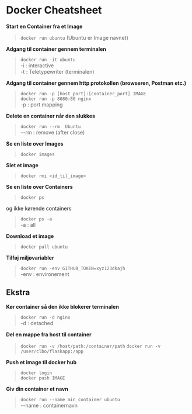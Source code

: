 # Docker Cheatsheet

**Start en Container fra et Image**
    
> `docker run ubuntu` (Ubuntu er Image navnet)    

**Adgang til container gennem terminalen**

> `docker run -it ubuntu`    
>  -i : interactive    
>  -t : Teletypewriter (terminalen) 

**Adgang til container gennem http protokollen (browseren, Postman etc.)**

>  `docker run -p [host_port]:[container_port] IMAGE`    
>  `docker run -p 8080:80 nginx`    
>  -p : port mapping    


**Delete en container når den slukkes**

> `docker run --rm  Ubuntu`    
> --rm : remove (after close)

**Se en liste over Images**

> `docker images`

**Slet et image**

> `docker rmi <id_til_image>`    

**Se en liste over Containers**

> `docker ps`     

og ikke kørende containers     

> `docker ps -a`    
> -a : all    

**Download et image**    

> `docker pull ubuntu`    

**Tilføj miljøvariabler**

> `docker run -env GITHUB_TOKEN=xyz123dkajh`    
> -env : environement


**Ekstra**    
---

**Kør container så den ikke blokerer terminalen**

> `docker run -d nginx`    
> -d : detached

**Del en mappe fra host til container**    

> `docker run -v /host/path:/container/path`
> `docker run -v /user/clbo/flaskapp:/app`


**Push et image til docker hub**    

> `docker login`    
> `docker push IMAGE`

**Giv din container et navn**        

> `docker run --name min_container ubuntu`    
> --name : containernavn




